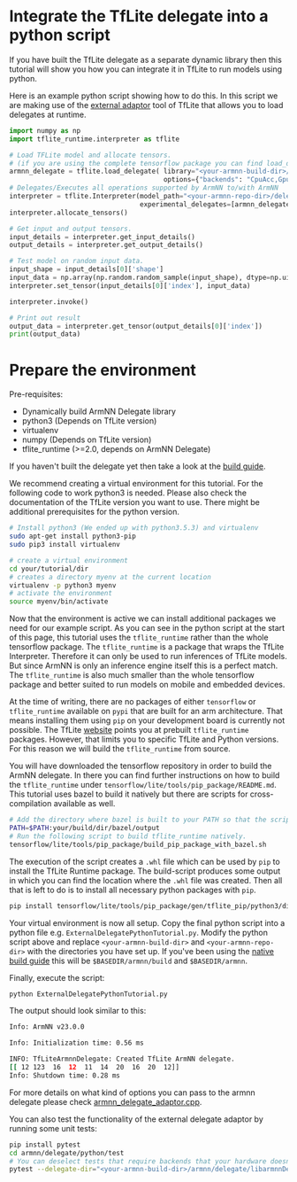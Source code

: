 # Integrate the TfLite delegate into a python script
If you have built the TfLite delegate as a separate dynamic library then this tutorial will show you how you can
integrate it in TfLite to run models using python.

Here is an example python script showing how to do this. In this script we are making use of the 
[external adaptor](https://www.tensorflow.org/lite/performance/implementing_delegate#option_2_leverage_external_delegate) 
tool of TfLite that allows you to load delegates at runtime.
```python
import numpy as np
import tflite_runtime.interpreter as tflite

# Load TFLite model and allocate tensors.
# (if you are using the complete tensorflow package you can find load_delegate in tf.experimental.load_delegate)
armnn_delegate = tflite.load_delegate( library="<your-armnn-build-dir>/delegate/libarmnnDelegate.so",
                                       options={"backends": "CpuAcc,GpuAcc,CpuRef", "logging-severity":"info"})
# Delegates/Executes all operations supported by ArmNN to/with ArmNN
interpreter = tflite.Interpreter(model_path="<your-armnn-repo-dir>/delegate/python/test/test_data/mock_model.tflite", 
                                 experimental_delegates=[armnn_delegate])
interpreter.allocate_tensors()

# Get input and output tensors.
input_details = interpreter.get_input_details()
output_details = interpreter.get_output_details()

# Test model on random input data.
input_shape = input_details[0]['shape']
input_data = np.array(np.random.random_sample(input_shape), dtype=np.uint8)
interpreter.set_tensor(input_details[0]['index'], input_data)

interpreter.invoke()

# Print out result
output_data = interpreter.get_tensor(output_details[0]['index'])
print(output_data)
```

# Prepare the environment
Pre-requisites:
 * Dynamically build ArmNN Delegate library
 * python3 (Depends on TfLite version)
 * virtualenv
 * numpy (Depends on TfLite version)
 * tflite_runtime (>=2.0, depends on ArmNN Delegate)

If you haven't built the delegate yet then take a look at the [build guide](BuildBuideNative.md).

We recommend creating a virtual environment for this tutorial. For the following code to work python3 is needed. Please
also check the documentation of the TfLite version you want to use. There might be additional prerequisites for the python
version.
```bash
# Install python3 (We ended up with python3.5.3) and virtualenv
sudo apt-get install python3-pip
sudo pip3 install virtualenv

# create a virtual environment
cd your/tutorial/dir
# creates a directory myenv at the current location
virtualenv -p python3 myenv 
# activate the environment
source myenv/bin/activate
```

Now that the environment is active we can install additional packages we need for our example script. As you can see 
in the python script at the start of this page, this tutorial uses the `tflite_runtime` rather than the whole tensorflow 
package. The `tflite_runtime` is a package that wraps the TfLite Interpreter. Therefore it can only be used to run inferences of 
TfLite models. But since ArmNN is only an inference engine itself this is a perfect match. The 
`tflite_runtime` is also much smaller than the whole tensorflow package and better suited to run models on 
mobile and embedded devices.

At the time of writing, there are no packages of either `tensorflow` or `tflite_runtime` available on `pypi` that 
are built for an arm architecture. That means installing them using `pip` on your development board is currently not 
possible. The TfLite [website](https://www.tensorflow.org/lite/guide/python) points you at prebuilt `tflite_runtime` 
packages. However, that limits you to specific TfLite and Python versions. For this reason we will build the 
`tflite_runtime` from source.

You will have downloaded the tensorflow repository in order to build the ArmNN delegate. In there you can find further 
instructions on how to build the `tflite_runtime` under `tensorflow/lite/tools/pip_package/README.md`. This tutorial 
uses bazel to build it natively but there are scripts for cross-compilation available as well.
```bash
# Add the directory where bazel is built to your PATH so that the script can find it
PATH=$PATH:your/build/dir/bazel/output
# Run the following script to build tflite_runtime natively.
tensorflow/lite/tools/pip_package/build_pip_package_with_bazel.sh
```
The execution of the script creates a `.whl` file which can be used by `pip` to install the TfLite Runtime package. 
The build-script produces some output in which you can find the location where the `.whl` file was created. Then all that is 
left to do is to install all necessary python packages with `pip`.
```bash
pip install tensorflow/lite/tools/pip_package/gen/tflite_pip/python3/dist/tflite_runtime-2.3.1-py3-none-any.whl numpy
```

Your virtual environment is now all setup. Copy the final python script into a python file e.g. 
`ExternalDelegatePythonTutorial.py`. Modify the python script above and replace `<your-armnn-build-dir>` and 
`<your-armnn-repo-dir>` with the directories you have set up. If you've been using the [native build guide](BuildGuideNative.md) 
this will be `$BASEDIR/armnn/build` and `$BASEDIR/armnn`.

Finally, execute the script:
```bash
python ExternalDelegatePythonTutorial.py
```
The output should look similar to this:
```bash
Info: ArmNN v23.0.0

Info: Initialization time: 0.56 ms

INFO: TfLiteArmnnDelegate: Created TfLite ArmNN delegate.
[[ 12 123  16  12  11  14  20  16  20  12]]
Info: Shutdown time: 0.28 ms
```

For more details on what kind of options you can pass to the armnn delegate please check 
[armnn_delegate_adaptor.cpp](src/armnn_external_delegate.cpp).

You can also test the functionality of the external delegate adaptor by running some unit tests:
```bash
pip install pytest
cd armnn/delegate/python/test
# You can deselect tests that require backends that your hardware doesn't support using markers e.g. `-m "not GpuAccTest`
pytest --delegate-dir="<your-armnn-build-dir>/armnn/delegate/libarmnnDelegate.so" -m "not GpuAccTest" 
```
